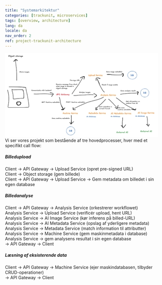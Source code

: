 ```yaml
---
title: "Systemarkitektur"
categories: [trackunit, microservices]
tags: [overview, architecture]
lang: da
locale: da
nav_order: 2
ref: project-trackunit-architecture
---
```

![Arkitekturdiagram](../../../assets/images/projects/trackunit/architecture/architecture.png)
Vi ser vores projekt som bestående af tre hovedprocesser, hver med et specifikt call flow:

##### Billedupload
Client → API Gateway → Upload Service (opret pre-signed URL)  
Client → Object storage (gem billede)  
Client → API Gateway → Upload Service → Gem metadata om billedet i sin egen database

##### Billedanalyse
Client → API Gateway → Analysis Service (orkestrerer workflowet)  
Analysis Service → Upload Service (verificér upload, hent URL)  
Analysis Service → AI Image Service (kør inferens på billed-URL)  
Analysis Service → AI Metadata Service (opslag af yderligere metadata)  
Analysis Service → Metadata Service (match information til attributter)  
Analysis Service → Machine Service (gem maskinmetadata i database)  
Analysis Service → gem analysens resultat i sin egen database  
→ API Gateway → Client

##### Læsning af eksisterende data
Client → API Gateway → Machine Service (ejer maskindatabasen, tilbyder CRUD-operationer)  
→ API Gateway → Client